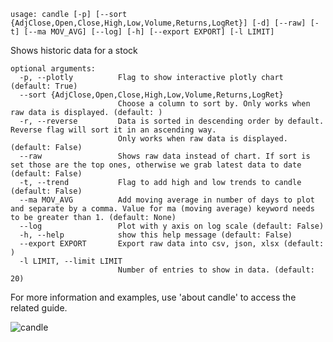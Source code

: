 ```
usage: candle [-p] [--sort {AdjClose,Open,Close,High,Low,Volume,Returns,LogRet}] [-d] [--raw] [-t] [--ma MOV_AVG] [--log] [-h] [--export EXPORT] [-l LIMIT]
```
Shows historic data for a stock
```
optional arguments:
  -p, --plotly          Flag to show interactive plotly chart (default: True)
  --sort {AdjClose,Open,Close,High,Low,Volume,Returns,LogRet}
                        Choose a column to sort by. Only works when raw data is displayed. (default: )
  -r, --reverse         Data is sorted in descending order by default. Reverse flag will sort it in an ascending way.
                        Only works when raw data is displayed. (default: False)
  --raw                 Shows raw data instead of chart. If sort is set those are the top ones, otherwise we grab latest data to date (default: False)
  -t, --trend           Flag to add high and low trends to candle (default: False)
  --ma MOV_AVG          Add moving average in number of days to plot and separate by a comma. Value for ma (moving average) keyword needs to be greater than 1. (default: None)
  --log                 Plot with y axis on log scale (default: False)
  -h, --help            show this help message (default: False)
  --export EXPORT       Export raw data into csv, json, xlsx (default: )
  -l LIMIT, --limit LIMIT
                        Number of entries to show in data. (default: 20)
```
For more information and examples, use 'about candle' to access the related guide.


![candle](https://user-images.githubusercontent.com/46355364/154072214-f4b49833-157f-44a7-be2d-d558ffc6f945.png)
